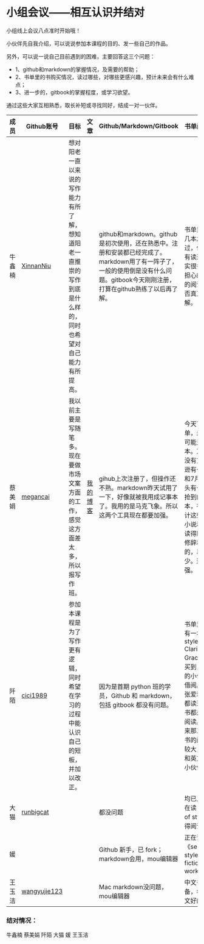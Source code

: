 # 小组会议——相互认识并结对


小组线上会议八点准时开始哦！

小伙伴先自我介绍，可以说说参加本课程的目的、发一些自己的作品。


另外，可以说一说自己目前遇到的困难，主要回答这三个问题：

* 1、github和markdown的掌握情况，及需要的帮助；
* 2、书单里的书购买情况，读过哪些，对哪些更感兴趣，预计未来会有什么难点；
* 3、进一步的，gitbook的掌握程度，或学习欲望。


通过这些大家互相熟悉，取长补短或寻找同好，结成一对一伙伴。


成员 | Github账号 | 目标 |文章|Github/Markdown/Gitbook |书单阅读情况|个人情况
---- | ---- | ---- | ---- | ---- |---- | ----
牛鑫楠| [XinnanNiu](https://github.com/XinnanNiu) | 想对阳老一直以来说的写作能力有所了解，想知道阳老一直推崇的写作到底是什么样的，同时也希望对自己能力有所提高。||github和markdown。github是初次使用，还在熟悉中。注册和安装都已经完成了。markdown用了有一阵子了，一般的使用倒是没有什么问题。gitbook今天刚刚注册，打算在github熟练了以后再了解。|书单里的书有几本之前买过，但是都没有读过。书确实很多，未来担心的是大量的阅读之后能否真正消化理解。|去年大学毕业，准备出国读研。
蔡美娟|[megancai](https://github.com/megancai)| 我以前主要是写随笔多。现在要做市场文案方面的工作，感觉这方面差太多，所以报写作班。|[我的博客](http://pickle.blog.edu.cn)|gihub上次注册了，但操作还不熟。markdown昨天试用了一下，好像就被我用成记事本了。我用的是马克飞象。所以这两个工具现在都要加强。|今天下午下书单，未来几天可能只能到几本。京东的全没有货，亚马逊有一批要到和7月底。手头有一本上次抢到的平克那本，在读。估计这些书里，小说和诗歌会读得顺。文体修辞和文案类的，以前读得少。这次要加强。
 阡陌| [cici1989](https://github.com/cici1989)| 参加本课程是为了写作更有逻辑，同时希望在学习的过程中能认识自己的短板，并加以改正。||因为是首期 python 班的学员，Github 和 markdown，包括 gitbook 都没有问题。|书单里的书，有一本 style:Toward Clarity and Grace 没有买到，希望有的小伙伴可以借阅。毛姆和张爱玲的书我都读过，其他书都是第一次阅读。预计未来那三本英文书的阅读难度较大，希望能和英文较好的小伙伴结对。
大猫|[runbigcat](https://github.com/runbigcat)|||都没问题|均已入手，正在读《sense of style》,觉得阅读量很大
媛||||Github 新手，已 fork；markdown会用，mou编辑器|正在读《sense of style》《how fiction works》|
王玉洁| [wangyujie123](https://github.com/wangyujie123) | ||Mac markdown没问题，mou编辑器|中文书已准备，希望和英文好的人结对




### 结对情况：


牛鑫楠 蔡美娟 阡陌 大猫 媛 王玉洁



